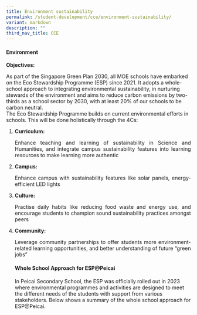 ```yaml
---
title: Environment sustainability
permalink: /student-development/cce/environment-sustainability/
variant: markdown
description: ""
third_nav_title: CCE
---
```

<p></p><h4><strong>Environment</strong></h4><p></p>
<p><b>Objectives:</b></p>
<p>As part of the Singapore Green Plan 2030, all MOE schools have embarked on the Eco Stewardship Programme (ESP) since 2021. It adopts a whole-school approach to integrating environmental sustainability, in nurturing stewards of the environment and aims to reduce carbon emissions by two-thirds as a school sector by 2030, with at least 20% of our schools to be carbon neutral.<br>The Eco Stewardship Programme builds on current environmental efforts in schools. This will be done holistically through the 4Cs:</p>
<ol>
<li><strong>Curriculum: </strong><p align="justify">Enhance teaching and learning of sustainability in Science and Humanities, and integrate campus sustainability features into learning resources to make learning more authentic</p></li>
<li><strong>Campus: </strong><p align="justify"> Enhance campus with sustainability features like solar panels, energy-efficient LED lights
</p></li>
<li><strong>Culture:  </strong><p align="justify"> Practise daily habits like reducing food waste and energy use, and encourage students to champion sound sustainability practices amongst peers
</p></li>
<li><strong>Community:  </strong><p align="justify"> Leverage community partnerships to offer students more environment-related learning opportunities, and better understanding of future “green jobs”
</p></li>
<p></p><h4><strong>Whole School Approach for ESP@Peicai</strong></h4>
<p>In Peicai Secondary School, the ESP was officially rolled out in 2023 where environmental programmes and activities are designed to meet the different needs of the students with support from various stakeholders. Below shows a summary of the whole school approach for ESP@Peicai. </p></ol>